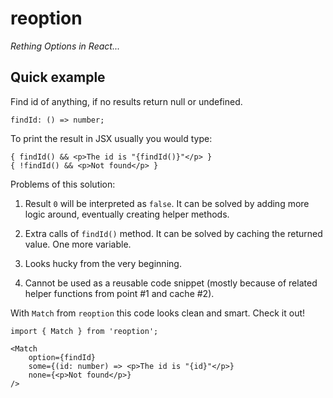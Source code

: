 # reoption
_Rething Options in React..._

## Quick example

Find id of anything, if no results return null or undefined.
```tsx
findId: () => number;
```

To print the result in JSX usually you would type:

```tsx
{ findId() && <p>The id is "{findId()}"</p> }
{ !findId() && <p>Not found</p> }
```
Problems of this solution:
1. Result `0` will be interpreted as `false`. It can be solved by adding more logic around, eventually creating helper methods.

2. Extra calls of `findId()` method. It can be solved by caching the returned value. One more variable.

3. Looks hucky from the very beginning.

4. Cannot be used as a reusable code snippet (mostly because of related helper functions from point #1 and cache #2).

With `Match` from `reoption` this code looks clean and smart. Check it out!
```tsx
import { Match } from 'reoption';
```
```tsx
<Match 
    option={findId}
    some={(id: number) => <p>The id is "{id}"</p>}
    none={<p>Not found</p>}
/>
```